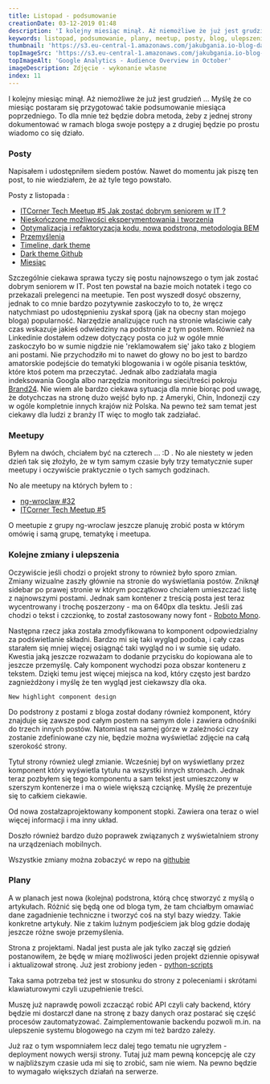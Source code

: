 ```yaml
---
title: Listopad - podsumowanie
creationDate: 03-12-2019 01:48
description: 'I kolejny miesiąc minął. Aż niemożliwe że już jest grudzień ... Myślę że co miesiąc postaram się przygotować takie podsumowanie miesiąca poprzedniego. To dla mnie też będzie dobra metoda, żeby z jednej strony dokumentować w ramach bloga swoje postępy a z drugiej będzie po prostu wiadomo co się działo.'
keywords: listopad, podsumowanie, plany, meetup, posty, blog, ulepszenia
thumbnail: 'https://s3.eu-central-1.amazonaws.com/jakubgania.io-blog-data/03-12-2019-listopad-podsumowanie/thumbnail.png'
topImageSrc: 'https://s3.eu-central-1.amazonaws.com/jakubgania.io-blog-data/03-12-2019-listopad-podsumowanie/top-image.png'
topImageAlt: 'Google Analytics - Audience Overview in October'
imageDescription: Zdjęcie - wykonanie własne
index: 11
---
```


I kolejny miesiąc minął. Aż niemożliwe że już jest grudzień ...
Myślę że co miesiąc postaram się przygotować takie podsumowanie miesiąca
poprzedniego. To dla mnie też będzie dobra metoda, żeby z jednej strony
dokumentować w ramach bloga swoje postępy a z drugiej będzie po prostu wiadomo
co się działo.

### Posty

Napisałem i udostępniłem siedem postów. Nawet do momentu jak piszę ten post,
to nie wiedziałem, że aż tyle tego powstało.

Posty z listopada :

- [ITCorner Tech Meetup #5 Jak zostać dobrym seniorem w IT ?](https://jakubgania.io/blog/30-11-2019-itcorner-tech-meetup-5-jak-zostac-dobrym-seniorem-w-it)
- [Nieskończone możliwości eksperymentowania i tworzenia](https://jakubgania.io/blog/25-11-2019-nieskonczone-mozliwosci-eksperymentowania-i-tworzenia)
- [Optymalizacja i refaktoryzacja kodu, nowa podstrona, metodologia BEM](https://jakubgania.io/blog/21-11-2019-optymalizacja-i-refaktoryzacja-kodu-nowa-podstrona-metodologia-bem)
- [Przemyślenia](https://jakubgania.io/blog/13-11-2019-przemyslenia)
- [Timeline, dark theme](https://jakubgania.io/blog/12-11-2019-timeline-dark-theme)
- [Dark theme Github](https://jakubgania.io/blog/11-11-2019-dark-theme-github)
- [Miesiąc](https://jakubgania.io/blog/05-11-2019-miesiac)

Szczególnie ciekawa sprawa tyczy się postu najnowszego o tym jak zostać dobrym
seniorem w IT. Post ten powstał na bazie moich notatek i tego co przekazali
prelegenci na meetupie. Ten post wyszedł dosyć obszerny, jednak to co mnie bardzo
pozytywnie zaskoczyło to to, że wręcz natychmiast po udostępnieniu zyskał sporą
(jak na obecny stan mojego bloga) popularność. Narzędzie analizujące ruch na stronie
właściwie cały czas wskazuje jakieś odwiedziny na podstronie z tym postem.
Również na Linkedinie dostałem odzew dotyczący posta co już w ogóle mnie zaskoczyło
bo w sumie nigdzie nie 'reklamowałem się' jako tako z blogiem ani postami.
Nie przychodziło mi to nawet do głowy no bo jest to bardzo amatorskie podejście
do tematyki blogowania i w ogóle pisania tesktów, które ktoś potem ma przeczytać.
Jednak albo zadziałała magia indeksowania Googla albo narzędzia monitoringu
sieci/treści pokroju [Brand24](https://brand24.pl/). Nie wiem ale bardzo
ciekawa sytuacja dla mnie biorąc pod uwagę, że dotychczas na stronę dużo wejść
było np. z Ameryki, Chin, Indonezji czy w ogóle kompletnie innych krajów niż Polska.
Na pewno też sam temat jest ciekawy dla ludzi z branży IT więc to mogło tak zadziałać.

### Meetupy

Byłem na dwóch, chciałem być na czterech ... :D . No ale niestety w jeden dzień
tak się złożyło, że w tym samym czasie były trzy tematycznie super meetupy i 
oczywiście praktycznie o tych samych godzinach.

No ale meetupy na których byłem to :

- [ng-wroclaw #32](https://www.meetup.com/AngularJS-Wroc%C5%82aw/events/266039347/)
- [ITCorner Tech Meetup #5](https://www.meetup.com/ITCorner-Tech-Meetup/events/266201114/)
  
O meetupie z grupy ng-wroclaw jeszcze planuję zrobić posta w którym omówię i samą
grupę, tematykę i meetupa.

### Kolejne zmiany i ulepszenia

Oczywiście jeśli chodzi o projekt strony to również było sporo zmian.
Zmiany wizualne zaszły głównie na stronie do wyświetlania postów. Zniknął
sidebar po prawej stronie w którym początkowo chciałem umieszczać listę
z najnowszymi postami. Jednak sam kontener z treścią posta jest teraz wycentrowany
i trochę poszerzony - ma on 640px dla tesktu. Jeśli zaś chodzi o tekst i czczionkę,
to został zastosowany nowy font - [Roboto Mono](https://fonts.google.com/specimen/Roboto+Mono).

Następna rzecz jaka została zmodyfikowana to komponent odpowiedzialny za podświetlanie składni.
Bardzo mi się taki wygląd podoba, i cały czas starałem się mniej więcej osiągnąć
taki wygląd no i w sumie się udało. Kwestia jaką jeszcze rozważam to
dodanie przycisku do kopiowana ale to jeszcze przemyślę. Cały komponent wychodzi poza
obszar konteneru z tekstem. Dzięki temu jest więcej miejsca na kod, który
często jest bardzo zagnieżdżony i myślę że ten wygląd jest ciekawszy dla oka.

```text
New highlight component design
```

Do podstrony z postami z bloga został dodany również komponent, który znajduje się
zawsze pod całym postem na samym dole i zawiera odnośniki do trzech innych postów.
Natomiast na samej górze w zależności czy zostanie zdefiniowane czy nie, będzie można
wyświetlać zdjęcie na całą szerokość strony.

Tytuł strony również uległ zmianie. Wcześniej był on wyświetlany przez komponent
który wyświetla tytułu na wszystki innych stronach. Jednak teraz pozbyłem się
tego komponentu a sam tekst jest umieszczony w szerszym kontenerze i ma o wiele
większą czciąnkę. Myślę że prezentuje się to całkiem ciekawie.

Od nowa zostałzaprojektowany komponent stopki. Zawiera ona teraz o wiel więcej
informacji i ma inny układ.

Doszło również bardzo dużo poprawek związanych z wyświetalniem strony na
urządzeniach mobilnych.

Wszystkie zmiany można zobaczyć w repo na [githubie](https://github.com/jakubgania/jakubgania.io/commits/development-v2)

### Plany

A w planach jest nowa (kolejna) podstrona, którą chcę stworzyć z myślą
o artykułach. Różnić się będą one od bloga tym, że tam chciałbym omawiać dane
zagadnienie techniczne i tworzyć coś na styl bazy wiedzy. Takie konkretne artykuły.
Nie z takim luźnym podjeściem jak blog gdzie dodaję jeszcze różne swoje przemyślenia.

Strona z projektami. Nadal jest pusta ale jak tylko zaczął się gdzień postanowiłem,
że będę w miarę możliwości jeden projekt dziennie opisywał i aktualizował stronę.
Już jest zrobiony jeden - [python-scripts](/projects/python-scripts)

Taka sama potrzeba też jest w stosunku do strony z poleceniami i skrótami
klawiaturowymi czyli uzupełnienie treści.

Muszę już naprawdę powoli zczacząć robić API czyli cały backend, który będzie mi
dostarczł dane na stronę z bazy danych oraz postarać się część procesów zautomatyzować.
Zaimplementowanie backendu pozwoli m.in. na ulepszenie systemu blogowego na czym
mi też bardzo zależy.

Już raz o tym wspomniałem lecz dalej tego tematu nie ugryzłem - deployment
nowych wersji strony. Tutaj już mam pewną koncepcję ale czy w najbliższym czasie
uda mi się to zrobić, sam nie wiem. Na pewno będzie to wymagało większych działań
na serwerze.

